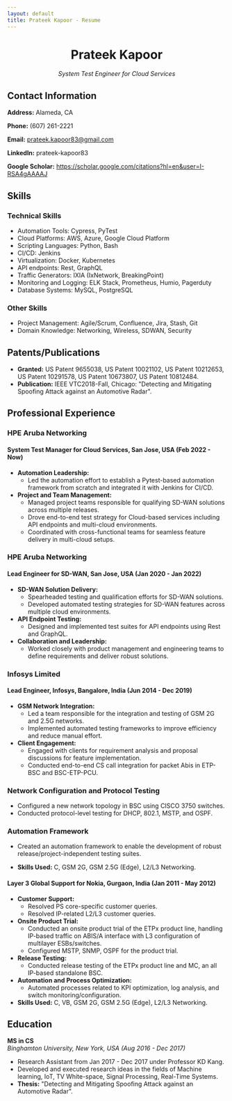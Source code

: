 ```yaml
---
layout: default
title: Prateek Kapoor - Resume
---
```


<div style="text-align: center;">
    <h1>Prateek Kapoor</h1>
    <p><em>System Test Engineer for Cloud Services</em></p>
</div>

## Contact Information

<div>
    <p><strong>Address:</strong> Alameda, CA</p>
    <p><strong>Phone:</strong> (607) 261-2221</p>
    <p><strong>Email:</strong> <a href="mailto:prateek.kapoor83@gmail.com">prateek.kapoor83@gmail.com</a></p>
    <p><strong>LinkedIn:</strong> prateek-kapoor83</p>
    <p><strong>Google Scholar:</strong> <a href="https://scholar.google.com/citations?hl=en&user=I-RSA4gAAAAJ">https://scholar.google.com/citations?hl=en&user=I-RSA4gAAAAJ</a></p>
</div>

## Skills

### Technical Skills

- Automation Tools: Cypress, PyTest
- Cloud Platforms: AWS, Azure, Google Cloud Platform
- Scripting Languages: Python, Bash
- CI/CD: Jenkins
- Virtualization: Docker, Kubernetes
- API endpoints: Rest, GraphQL
- Traffic Generators: IXIA (IxNetwork, BreakingPoint)
- Monitoring and Logging: ELK Stack, Prometheus, Humio, Pagerduty
- Database Systems: MySQL, PostgreSQL

### Other Skills

- Project Management: Agile/Scrum, Confluence, Jira, Stash, Git
- Domain Knowledge: Networking, Wireless, SDWAN, Security

## Patents/Publications

- **Granted:** US Patent 9655038, US Patent 10021102, US Patent 10212653, US Patent 10291578, US Patent 10673807, US Patent 10812484.
- **Publication:** IEEE VTC2018-Fall, Chicago: "Detecting and Mitigating Spoofing Attack against an Automotive Radar".

## Professional Experience

### HPE Aruba Networking

#### System Test Manager for Cloud Services, San Jose, USA (Feb 2022 - Now)

- **Automation Leadership:**
    - Led the automation effort to establish a Pytest-based automation framework from scratch and integrated it with Jenkins for CI/CD.
- **Project and Team Management:**
    - Managed project teams responsible for qualifying SD-WAN solutions across multiple releases.
    - Drove end-to-end test strategy for Cloud-based services including API endpoints and multi-cloud environments.
    - Coordinated with cross-functional teams for seamless feature delivery in multi-cloud setups.

### HPE Aruba Networking

#### Lead Engineer for SD-WAN, San Jose, USA (Jan 2020 - Jan 2022)

- **SD-WAN Solution Delivery:**
    - Spearheaded testing and qualification efforts for SD-WAN solutions.
    - Developed automated testing strategies for SD-WAN features across multiple cloud environments.
- **API Endpoint Testing:**
    - Designed and implemented test suites for API endpoints using Rest and GraphQL.
- **Collaboration and Leadership:**
    - Worked closely with product management and engineering teams to define requirements and deliver robust solutions.

### Infosys Limited

#### Lead Engineer, Infosys, Bangalore, India (Jun 2014 - Dec 2019)

- **GSM Network Integration:**
    - Led a team responsible for the integration and testing of GSM 2G and 2.5G networks.
    - Implemented automated testing frameworks to improve efficiency and reduce manual effort.
- **Client Engagement:**
    - Engaged with clients for requirement analysis and proposal discussions for feature implementation.
    - Conducted end-to-end CS call integration for packet Abis in ETP-BSC and BSC-ETP-PCU.

### Network Configuration and Protocol Testing

- Configured a new network topology in BSC using CISCO 3750 switches.
- Conducted protocol-level testing for DHCP, 802.1, MSTP, and OSPF.

### Automation Framework

- Created an automation framework to enable the development of robust release/project-independent testing suites.

- **Skills Used:** C, GSM 2G, GSM 2.5G (Edge), L2/L3 Networking.

#### Layer 3 Global Support for Nokia, Gurgaon, India (Jan 2011 - May 2012)

- **Customer Support:**
    - Resolved PS core-specific customer queries.
    - Resolved IP-related L2/L3 customer queries.
- **Onsite Product Trial:**
    - Conducted an onsite product trial of the ETPx product line, handling IP-based traffic on ABIS/A interface with L3 configuration of multilayer ESBs/switches.
    - Configured MSTP, SNMP, OSPF for the product trial.
- **Release Testing:**
    - Conducted release testing of the ETPx product line and MC, an all IP-based standalone BSC.
- **Automation and Process Optimization:**
    - Automated processes related to KPI optimization, log analysis, and switch monitoring/configuration.
- **Skills Used:** C, VB, GSM 2G, GSM 2.5G (Edge), L2/L3 Networking.

## Education

**MS in CS**  
*Binghamton University, New York, USA (Aug 2016 - Dec 2017)*

- Research Assistant from Jan 2017 - Dec 2017 under Professor KD Kang.
- Developed and executed research ideas in the fields of Machine learning, IoT, TV White-space, Signal Processing, Real-Time Systems.
- **Thesis:** "Detecting and Mitigating Spoofing Attack against an Automotive Radar".
